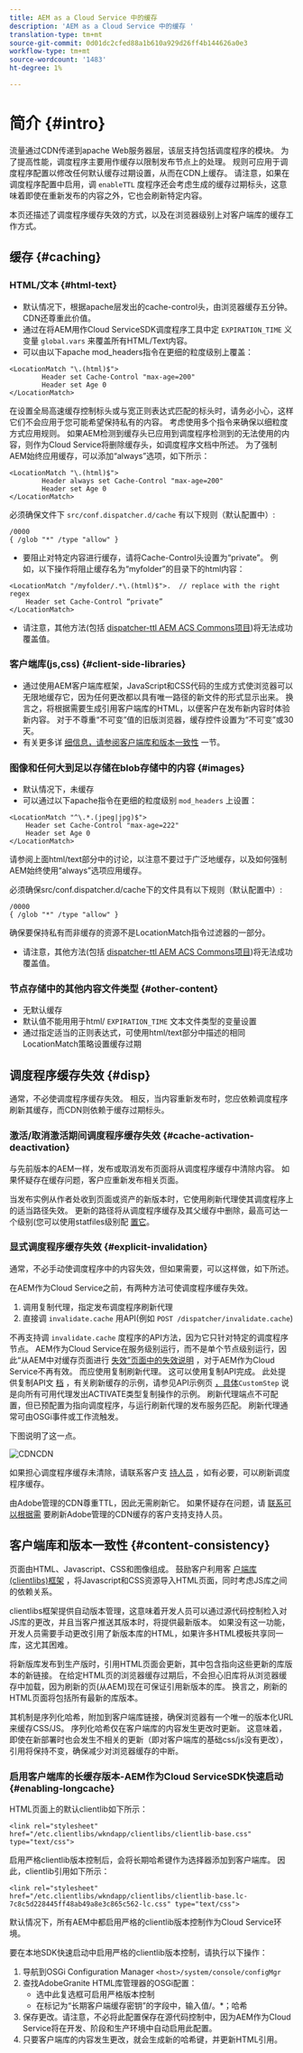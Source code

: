 ```yaml
---
title: AEM as a Cloud Service 中的缓存
description: 'AEM as a Cloud Service 中的缓存 '
translation-type: tm+mt
source-git-commit: 0d01dc2cfed88a1b610a929d26ff4b144626a0e3
workflow-type: tm+mt
source-wordcount: '1483'
ht-degree: 1%

---
```



# 简介 {#intro}

流量通过CDN传递到apache Web服务器层，该层支持包括调度程序的模块。 为了提高性能，调度程序主要用作缓存以限制发布节点上的处理。
规则可应用于调度程序配置以修改任何默认缓存过期设置，从而在CDN上缓存。 请注意，如果在调度程序配置中启用，调 `enableTTL` 度程序还会考虑生成的缓存过期标头，这意味着即使在重新发布的内容之外，它也会刷新特定内容。

本页还描述了调度程序缓存失效的方式，以及在浏览器级别上对客户端库的缓存工作方式。

## 缓存 {#caching}

### HTML/文本 {#html-text}

* 默认情况下，根据apache层发出的cache-control头，由浏览器缓存五分钟。 CDN还尊重此价值。
* 通过在将AEM用作Cloud ServiceSDK调度程序工具中定 `EXPIRATION_TIME` 义变量 `global.vars` 来覆盖所有HTML/Text内容。
* 可以由以下apache mod_headers指令在更细的粒度级别上覆盖：

```
<LocationMatch "\.(html)$">
        Header set Cache-Control "max-age=200"
        Header set Age 0
</LocationMatch>
```

在设置全局高速缓存控制标头或与宽正则表达式匹配的标头时，请务必小心，这样它们不会应用于您可能希望保持私有的内容。 考虑使用多个指令来确保以细粒度方式应用规则。 如果AEM检测到缓存头已应用到调度程序检测到的无法使用的内容，则作为Cloud Service将删除缓存头，如调度程序文档中所述。 为了强制AEM始终应用缓存，可以添加“always”选项，如下所示：

```
<LocationMatch "\.(html)$">
        Header always set Cache-Control "max-age=200"
        Header set Age 0
</LocationMatch>
```

必须确保文件下 `src/conf.dispatcher.d/cache` 有以下规则（默认配置中）:

```
/0000
{ /glob "*" /type "allow" }
```

* 要阻止对特定内容进行缓存，请将Cache-Control头设置为“private”。 例如，以下操作将阻止缓存名为“myfolder”的目录下的html内容：

```
<LocationMatch "/myfolder/.*\.(html)$">.  // replace with the right regex
    Header set Cache-Control “private”
</LocationMatch>
```

* 请注意，其他方法(包括 [dispatcher-ttl AEM ACS Commons项目](https://adobe-consulting-services.github.io/acs-aem-commons/features/dispatcher-ttl/))将无法成功覆盖值。

### 客户端库(js,css) {#client-side-libraries}

* 通过使用AEM客户端库框架，JavaScript和CSS代码的生成方式使浏览器可以无限地缓存它，因为任何更改都以具有唯一路径的新文件的形式显示出来。  换言之，将根据需要生成引用客户端库的HTML，以便客户在发布新内容时体验新内容。 对于不尊重“不可变”值的旧版浏览器，缓存控件设置为“不可变”或30天。
* 有关更多详 [细信息，请参阅客户端库和版本一致性](#content-consistency) 一节。

### 图像和任何大到足以存储在blob存储中的内容 {#images}

* 默认情况下，未缓存
* 可以通过以下apache指令在更细的粒度级别 `mod_headers` 上设置：

```
<LocationMatch "^\.*.(jpeg|jpg)$">
    Header set Cache-Control "max-age=222"
    Header set Age 0
</LocationMatch>
```

请参阅上面html/text部分中的讨论，以注意不要过于广泛地缓存，以及如何强制AEM始终使用“always”选项应用缓存。

必须确保src/conf.dispatcher.d/cache下的文件具有以下规则（默认配置中）:

```
/0000
{ /glob "*" /type "allow" }
```

确保要保持私有而非缓存的资源不是LocationMatch指令过滤器的一部分。

* 请注意，其他方法(包括 [dispatcher-ttl AEM ACS Commons项目](https://adobe-consulting-services.github.io/acs-aem-commons/features/dispatcher-ttl/))将无法成功覆盖值。

### 节点存储中的其他内容文件类型 {#other-content}

* 无默认缓存
* 默认值不能用用于html/ `EXPIRATION_TIME` 文本文件类型的变量设置
* 通过指定适当的正则表达式，可使用html/text部分中描述的相同LocationMatch策略设置缓存过期

## 调度程序缓存失效 {#disp}

通常，不必使调度程序缓存失效。 相反，当内容重新发布时，您应依赖调度程序刷新其缓存，而CDN则依赖于缓存过期标头。

### 激活/取消激活期间调度程序缓存失效 {#cache-activation-deactivation}

与先前版本的AEM一样，发布或取消发布页面将从调度程序缓存中清除内容。 如果怀疑存在缓存问题，客户应重新发布相关页面。

当发布实例从作者处收到页面或资产的新版本时，它使用刷新代理使其调度程序上的适当路径失效。 更新的路径将从调度程序缓存及其父缓存中删除，最高可达一个级别(您可以使用statfiles级别配 [置它](https://docs.adobe.com/content/help/en/experience-manager-dispatcher/using/configuring/dispatcher-configuration.html#invalidating-files-by-folder-level)。

### 显式调度程序缓存失效 {#explicit-invalidation}

通常，不必手动使调度程序中的内容失效，但如果需要，可以这样做，如下所述。

在AEM作为Cloud Service之前，有两种方法可使调度程序缓存失效。

1. 调用复制代理，指定发布调度程序刷新代理
2. 直接调 `invalidate.cache` 用API(例如 `POST /dispatcher/invalidate.cache`)

不再支持调 `invalidate.cache` 度程序的API方法，因为它只针对特定的调度程序节点。 AEM作为Cloud Service在服务级别运行，而不是单个节点级别运行，因此“从AEM中对缓存页面进行 [失效”页面中的失效说明](https://docs.adobe.com/content/help/en/experience-manager-dispatcher/using/configuring/page-invalidate.html) ，对于AEM作为Cloud Service不再有效。
而应使用复制刷新代理。 这可以使用复制API完成。 此处提供复制API文 [档](https://helpx.adobe.com/experience-manager/6-5/sites/developing/using/reference-materials/javadoc/com/day/cq/replication/Replicator.html) ，有关刷新缓存的示例，请参见API示例页 [，具体](https://helpx.adobe.com/experience-manager/using/aem64_replication_api.html)`CustomStep` 说是向所有可用代理发出ACTIVATE类型复制操作的示例。 刷新代理端点不可配置，但已预配置为指向调度程序，与运行刷新代理的发布服务匹配。 刷新代理通常可由OSGi事件或工作流触发。

下图说明了这一点。

![](assets/cdnd.png "CDNCDN")

如果担心调度程序缓存未清除，请联系客户支 [持人员](https://helpx.adobe.com/support.ec.html) ，如有必要，可以刷新调度程序缓存。

由Adobe管理的CDN尊重TTL，因此无需刷新它。 如果怀疑存在问题，请 [联系可以根据需](https://helpx.adobe.com/support.ec.html) 要刷新Adobe管理的CDN缓存的客户支持支持人员。

## 客户端库和版本一致性 {#content-consistency}

页面由HTML、Javascript、CSS和图像组成。 鼓励客户利用客 [户端库(clientlibs)框架](/help/implementing/developing/introduction/clientlibs.md) ，将Javascript和CSS资源导入HTML页面，同时考虑JS库之间的依赖关系。

clientlibs框架提供自动版本管理，这意味着开发人员可以通过源代码控制检入对JS库的更改，并且当客户推送其版本时，将提供最新版本。 如果没有这一功能，开发人员需要手动更改引用了新版本库的HTML，如果许多HTML模板共享同一库，这尤其困难。

将新版库发布到生产版时，引用HTML页面会更新，其中包含指向这些更新的库版本的新链接。 在给定HTML页的浏览器缓存过期后，不会担心旧库将从浏览器缓存中加载，因为刷新的页(从AEM)现在可保证引用新版本的库。 换言之，刷新的HTML页面将包括所有最新的库版本。

其机制是序列化哈希，附加到客户端库链接，确保浏览器有一个唯一的版本化URL来缓存CSS/JS。 序列化哈希仅在客户端库的内容发生更改时更新。 这意味着，即使在新部署时也会发生不相关的更新（即对客户端库的基础css/js没有更改），引用将保持不变，确保减少对浏览器缓存的中断。

### 启用客户端库的长缓存版本-AEM作为Cloud ServiceSDK快速启动 {#enabling-longcache}

HTML页面上的默认clientlib如下所示：

```
<link rel="stylesheet" href="/etc.clientlibs/wkndapp/clientlibs/clientlib-base.css" type="text/css">
```

启用严格clientlib版本控制后，会将长期哈希键作为选择器添加到客户端库。 因此，clientlib引用如下所示：

```
<link rel="stylesheet" href="/etc.clientlibs/wkndapp/clientlibs/clientlib-base.lc-7c8c5d228445ff48ab49a8e3c865c562-lc.css" type="text/css">
```

默认情况下，所有AEM中都启用严格的clientlib版本控制作为Cloud Service环境。

要在本地SDK快速启动中启用严格的clientlib版本控制，请执行以下操作：

1. 导航到OSGi Configuration Manager `<host>/system/console/configMgr`
1. 查找AdobeGranite HTML库管理器的OSGi配置：
   * 选中此复选框可启用严格版本控制
   * 在标记为“长期客户端缓存密钥”的字段中，输入值/。*；哈希
1. 保存更改。请注意，不必将此配置保存在源代码控制中，因为AEM作为Cloud Service将在开发、阶段和生产环境中自动启用此配置。
1. 只要客户端库的内容发生更改，就会生成新的哈希键，并更新HTML引用。
